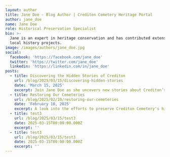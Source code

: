 ```yaml
---
layout: author
title: Jane Doe - Blog Author | Crediton Cemetery Heritage Portal
author: jane_doe
name: Jane Doe
role: Historical Preservation Specialist
bio: >-
  Jane is an expert in heritage conservation and has contributed extensively to
  local history projects.
image: /images/authors/jane_doe.jpg
social:
  facebook: 'https://facebook.com/jane_doe'
  twitter: 'https://twitter.com/jane_doe'
  linkedin: 'https://linkedin.com/in/jane_doe'
posts:
  - title: Discovering the Hidden Stories of Crediton
    url: /blog/2025/03/15/discovering-hidden-stories
    date: 'March 15, 2025'
    excerpt: Join Jane Doe as she uncovers new stories about Crediton’s past.
  - title: Restoring Our Cemeteries
    url: /blog/2025/02/10/restoring-our-cemeteries
    date: 'February 10, 2025'
    excerpt: A look into the efforts to preserve Crediton Cemetery's history.
  - title: test3
    url: /blog/2025/03/15/test3
    date: 2025-03-15T00:00:00.000Z
    excerpt: ''
  - title: test3
    url: /blog/2025/03/15/test3
    date: 2025-03-15T00:00:00.000Z
    excerpt: ''
---
```


